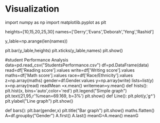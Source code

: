# Visualization
import numpy as np
import matplotlib.pyplot as plt

heights=[10,15,20,25,30]
names=['Derry','Evans','Deborah','Yeng','Rashid']

y_lable=np.arange(len(names))

plt.bar(y_lable,heights)
plt.xticks(y_lable,names)
plt.show()


#student Performance Analysis
data=pd.read_csv("StudentsPerformance.csv")
df=pd.DataFrame(data)
read=df['Reading score'].values
write=df['Writing score'].values
maths=df['Math score'].values
race=df['Race/Ethnicity'].values
z=np.array(maths)
gender=df.Gender.values
y=np.array(write)
lists=list(y)
x=np.array(read)
readMean =x.mean()
writemean=y.mean()
def hists():
  plt.hist(x, bins='auto',color='red')
  plt.legend("Simple graph")
  plt.text(21,95,r'%mean=69.169, b=3%')
  plt.show()
def Line():
  plt.plot(y,'g^')
  plt.ylabel("Line graph")
  plt.show()

def bars():
  plt.bar(gender,x)
  plt.title("Bar graph")
  plt.show()
  maths.flatten()
A=df.groupby("Gender")
A.first()
A.last()
meanG=A.mean()
meanG



